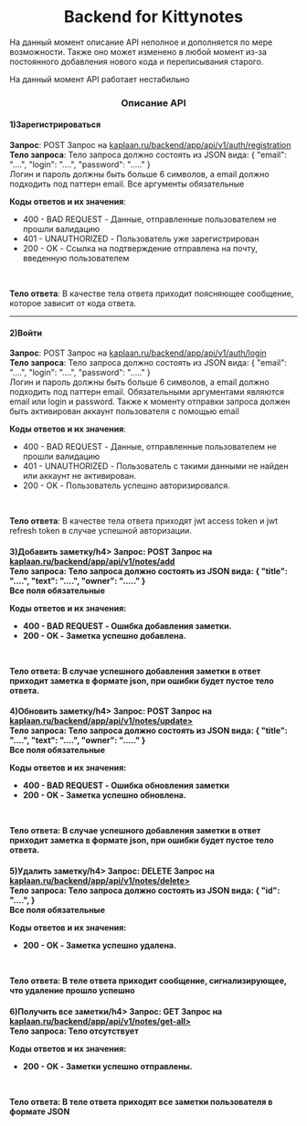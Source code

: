 <h1 align="center">Backend for Kittynotes</h1>

<p>На данный момент описание API неполное и дополняется по мере возможности.
Также оно может изменено в любой момент из-за постоянного добавления нового кода и переписывания старого.</p>
<p>На данный момент API работает нестабильно</p>

<h3 align="center">Описание API</h3>
<h4>1)Зарегистрироваться</h4>
<b>Запрос</b>: POST Запрос на <a href = kaplaan.ru/backend/app/api/v1/auth/registration>kaplaan.ru/backend/app/api/v1/auth/registration<a> <br>
<b>Тело запроса</b>: Тело запроса должно состоять из JSON вида:
{
 "email": "....",
 "login": "....",
 "password": "....."
} <br>
Логин и пароль должны быть больше 6 символов, а email должно подходить под паттерн email. Все аргументы обязательные <br>

<b>Коды ответов и их значения</b>: <br>
<ul>
  <li> 400 - BAD REQUEST - Данные, отправленные пользователем не прошли валидацию
  </li>
  
  <li> 401 - UNAUTHORIZED - Пользователь уже зарегистрирован
  </li>
  
  <li> 200 - OK - Ссылка на подтверждение отправлена на почту, введенную пользователем
  </li>
 </ul> <br>
 
 <b>Тело ответа</b>: В качестве тела ответа приходит поясняющее сообщение, которое зависит от кода ответа. <br>
 <hr>
 
 <h4>2)Войти</h4>
<b>Запрос</b>: POST Запрос на <a href = kaplaan.ru/backend/app/api/v1/auth/login>kaplaan.ru/backend/app/api/v1/auth/login<a> <br>
<b>Тело запроса</b>: Тело запроса должно состоять из JSON вида:
{
 "email": "....",
 "login": "....",
 "password": "....."
} <br>
Логин и пароль должны быть больше 6 символов, а email должно подходить под паттерн email. Обязательными аргументами являются email или login и password.
Также к моменту отправки запроса должен быть активирован аккаунт пользователя с помощью email<br>

<b>Коды ответов и их значения</b>: <br>
<ul>
  <li> 400 - BAD REQUEST - Данные, отправленные пользователем не прошли валидацию
  </li>
  
  <li> 401 - UNAUTHORIZED - Пользователь с такими данными не найден или аккаунт не активирован.
  </li>
  
  <li> 200 - OK - Пользователь успешно авторизировался.
  </li>
 </ul> <br>
 
 <b>Тело ответа</b>: В качестве тела ответа приходят jwt access token и jwt refresh token в случае успешной авторизации.


  <h4>3)Добавить заметку/h4>
<b>Запрос</b>: POST Запрос на <a href = kaplaan.ru/backend/app/api/v1/notes/add>kaplaan.ru/backend/app/api/v1/notes/add<a> <br>
<b>Тело запроса</b>: Тело запроса должно состоять из JSON вида:
{
 "title": "....",
 "text": "....",
 "owner": "....."
} <br>
Все поля обязательные<br>

<b>Коды ответов и их значения</b>: <br>
<ul>
  <li> 400 - BAD REQUEST - Ошибка добавления заметки.
  </li>

  <li> 200 - OK - Заметка успешно добавлена.
  </li>
 </ul> <br>
 
 <b>Тело ответа</b>: В случае успешного добавления заметки в ответ приходит заметка в формате json, при ошибки будет пустое тело ответа.


 <h4>4)Обновить заметку/h4>
<b>Запрос</b>: POST Запрос на <a href = kaplaan.ru/backend/app/api/v1/notes/update>kaplaan.ru/backend/app/api/v1/notes/update></a> <br>
<b>Тело запроса</b>: Тело запроса должно состоять из JSON вида:
{
 "title": "....",
 "text": "....",
 "owner": "....."
} <br>
Все поля обязательные<br>

<b>Коды ответов и их значения</b>: <br>
<ul>
  <li> 400 - BAD REQUEST - Ошибка обновления заметки
  </li>

  <li> 200 - OK - Заметка успешно обновлена.
  </li>
 </ul> <br>
 
 <b>Тело ответа</b>: В случае успешного добавления заметки в ответ приходит заметка в формате json, при ошибки будет пустое тело ответа.


  <h4>5)Удалить заметку/h4>
<b>Запрос</b>: DELETE Запрос на <a href = kaplaan.ru/backend/app/api/v1/notes/delete>kaplaan.ru/backend/app/api/v1/notes/delete></a> <br>
<b>Тело запроса</b>: Тело запроса должно состоять из JSON вида:
{
 "id": "....",
} <br>
Все поля обязательные<br>

<b>Коды ответов и их значения</b>: <br>
<ul>

  <li> 200 - OK - Заметка успешно удалена.
  </li>
 </ul> <br>
 
 <b>Тело ответа</b>: В теле ответа приходит сообщение, сигнализирующее, что удаление прошло успешно

 <h4>6)Получить все заметки/h4>
<b>Запрос</b>: GET Запрос на <a href = kaplaan.ru/backend/app/api/v1/notes/get-all>kaplaan.ru/backend/app/api/v1/notes/get-all></a> <br>
<b>Тело запроса</b>: Тело отсутствует

<b>Коды ответов и их значения</b>: <br>
<ul>

  <li> 200 - OK - Заметки успешно отправлены.
  </li>
 </ul> <br>
 
 <b>Тело ответа</b>: В теле ответа приходят все заметки пользователя в формате JSON

